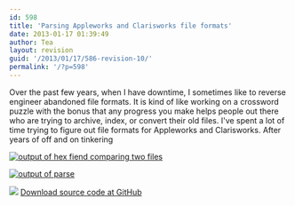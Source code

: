 ```yaml
---
id: 598
title: 'Parsing Appleworks and Clarisworks file formats'
date: 2013-01-17 01:39:49
author: Tea
layout: revision
guid: '/2013/01/17/586-revision-10/'
permalink: '/?p=598'
---
```


Over the past few years, when I have downtime, I sometimes like to reverse engineer abandoned file formats. It is kind of like working on a crossword puzzle with the bonus that any progress you make helps people out there who are trying to archive, index, or convert their old files. I've spent a lot of time trying to figure out file formats for Appleworks and Clarisworks. After years of off and on tinkering

[![output of hex fiend comparing two files](/blog/wp-content/uploads/2013/01/hexfiend-286x300.png)](/blog/wp-content/uploads/2013/01/hexfiend.png)

[![output of parse](/blog/wp-content/uploads/2013/01/parse_output-300x273.png)](/blog/wp-content/uploads/2013/01/parse_output.png)

[![](/img/famfamicons/icons/page_white_put.png)](https://github.com/teacurran/wirelust-opencv-face-position) [Download source code at GitHub](https://github.com/teacurran/wirelust-opencv-face-position)